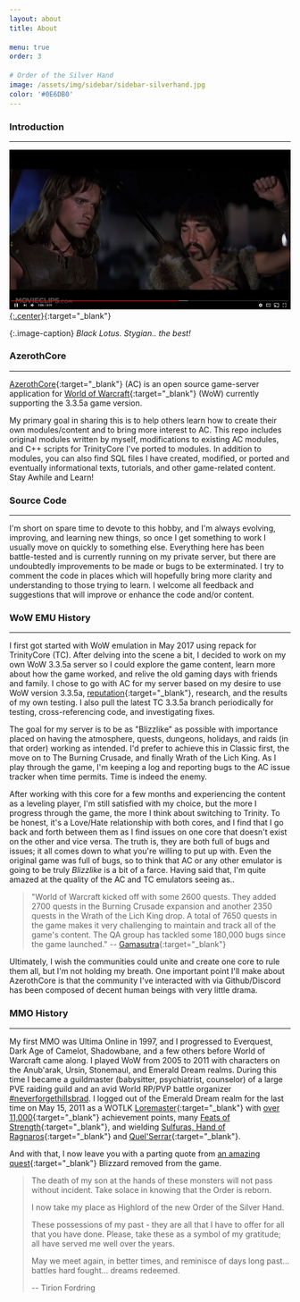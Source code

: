 ```yaml
---
layout: about
title: About

menu: true
order: 3

# Order of the Silver Hand
image: /assets/img/sidebar/sidebar-silverhand.jpg
color: '#0E6DB0'
---
```


### Introduction ###
------------------------------------------------------------------------------------------------------------------
[![Black Lotus. Stygian.. the best!](/assets/img/avatar/960-stygianthebest.jpg){:.center}](https://www.youtube.com/watch?v=fERCwTTOU3M&feature=youtu.be&t=126 "Black Lotus. Stygian.. the best!"){:target="_blank"}

{:.image-caption}
*Black Lotus. Stygian.. the best!*


### AzerothCore ###
------------------------------------------------------------------------------------------------------------------
[AzerothCore](http://www.azerothcore.org/){:target="_blank"} (AC) is an open source game-server application for [World of Warcraft](https://worldofwarcraft.com/en-us/){:target="_blank"} (WoW) currently supporting the 3.3.5a game version.

My primary goal in sharing this is to help others learn how to create their own modules/content and to bring more interest to AC. This repo includes original modules written by myself, modifications to existing AC modules, and C++ scripts for TrinityCore I've ported to modules. In addition to modules, you can also find SQL files I have created, modified, or ported and eventually informational texts, tutorials, and other game-related content. Stay Awhile and Learn!
 
### Source Code ###
------------------------------------------------------------------------------------------------------------------
I'm short on spare time to devote to this hobby, and I'm always evolving, improving, and learning new things, so once I get something to work I usually move on quickly to something else. Everything here has been battle-tested and is currently running on my private server, but there are undoubtedly improvements to be made or bugs to be exterminated. I try to comment the code in places which will hopefully bring more clarity and understanding to those trying to learn. I welcome all feedback and suggestions that will improve or enhance the code and/or content.

### WoW EMU History ###
------------------------------------------------------------------------------------------------------------------
I first got started with WoW emulation in May 2017 using repack for TrinityCore (TC). After delving into the scene a bit, I decided to work on my own WoW 3.3.5a server so I could explore the game content, learn more about how the game worked, and relive the old gaming days with friends and family. I chose to go with AC for my server based on my desire to use WoW version 3.3.5a, [reputation](http://www.azerothcore.org/pages/sunwell.pl/){:target="_blank"}, research, and the results of my own testing. I also pull the latest TC 3.3.5a branch periodically for testing, cross-referencing code, and investigating fixes.

The goal for my server is to be as "Blizzlike" as possible with importance placed on having the atmosphere, quests, dungeons, holidays, and raids (in that order) working as intended. I'd prefer to achieve this in Classic first, the move on to The Burning Crusade, and finally Wrath of the Lich King. As I play through the game, I'm keeping a log and reporting bugs to the AC issue tracker when time permits. Time is indeed the enemy.

After working with this core for a few months and experiencing the content as a leveling player, I'm still satisfied with my choice, but the more I progress through the game, the more I think about switching to Trinity. To be honest, it's a Love/Hate relationship with both cores, and I find that I go back and forth between them as I find issues on one core that doesn't exist on the other and vice versa. The truth is, they are both full of bugs and issues; it all comes down to what you're willing to put up with. Even the original game was full of bugs, so to think that AC or any other emulator is going to be truly _Blizzlike_ is a bit of a farce. Having said that, I'm quite amazed at the quality of the AC and TC emulators seeing as..

>"World of Warcraft kicked off with some 2600 quests. They added 2700 quests in the Burning Crusade expansion and another 2350 quests in the Wrath of the Lich King drop. A total of 7650 quests in the game makes it very challenging to maintain and track all of the game's content. The QA group has tackled some 180,000 bugs since the game launched." -- [Gamasutra](https://www.gamasutra.com/view/news/116251/GDC_Austin_An_Inside_Look_At_The_Universe_Of_Warcraft.php){:target="_blank"}

Ultimately, I wish the communities could unite and create one core to rule them all, but I'm not holding my breath. One important point I'll make about AzerothCore is that the community I've interacted with via Github/Discord has been composed of decent human beings with very little drama.

### MMO History ###
------------------------------------------------------------------------------------------------------------------
My first MMO was Ultima Online in 1997, and I progressed to Everquest, Dark Age of Camelot, Shadowbane, and a few others before World of Warcraft came along. I played WoW from 2005 to 2011 with characters on the Anub'arak, Ursin, Stonemaul, and Emerald Dream realms. During this time I became a guildmaster (babysitter, psychiatrist, counselor) of a large PVE raiding guild and an avid World RP/PVP battle organizer [#neverforgethillsbrad](#neverforgethillsbrad). I logged out of the Emerald Dream realm for the last time on May 15, 2011 as a WOTLK [Loremaster](http://wowwiki.wikia.com/wiki/The_Loremaster){:target="_blank"} with [over 11,000](http://www.wowhead.com/achievement=4496/its-over-nine-thousand){:target="_blank"} achievement points, many [Feats of Strength](http://wowwiki.wikia.com/wiki/Feats_of_Strength_achievements){:target="_blank"}, and wielding [Sulfuras, Hand of Ragnaros](http://www.wowhead.com/item=17182/sulfuras-hand-of-ragnaros){:target="_blank"} and [Quel'Serrar](http://www.wowhead.com/item=18348/quelserrar){:target="_blank"}.

And with that, I now leave you with a parting quote from [an amazing quest](http://www.wowhead.com/quest=5944/in-dreams "In Dreams"){:target="_blank"} Blizzard removed from the game.

>The death of my son at the hands of these monsters will not pass without incident. Take solace in knowing that the Order is reborn.
>
>I now take my place as Highlord of the new Order of the Silver Hand.
>
>These possessions of my past - they are all that I have to offer for all that you have done. Please, take these as a symbol of my gratitude; all have served me well over the years.
>
>May we meet again, in better times, and reminisce of days long past... battles hard fought... dreams redeemed.
>
> -- Tirion Fordring